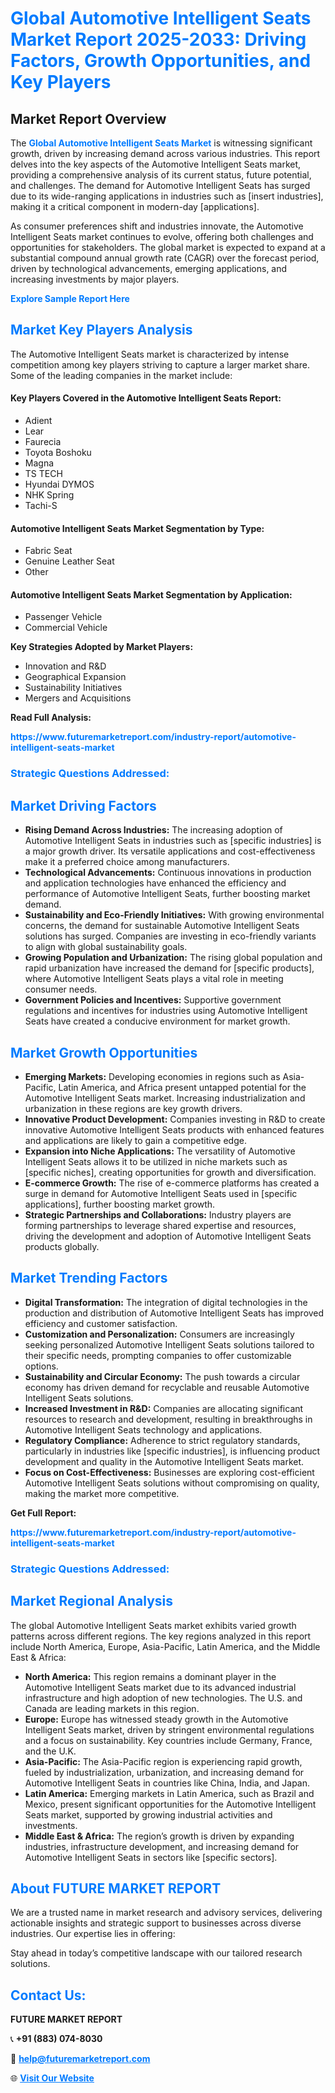 <h1 style="color: #007BFF;">Global Automotive Intelligent Seats Market Report 2025-2033: Driving Factors, Growth Opportunities, and Key Players</h1>

<section id="overview">
<h2>Market Report Overview</h2>
<p>The <a href="https://www.futuremarketreport.com/industry-report/automotive-intelligent-seats-market" style="color: #007BFF; text-decoration: none;"><strong>Global Automotive Intelligent Seats Market</strong></a> is witnessing significant growth, driven by increasing demand across various industries. This report delves into the key aspects of the Automotive Intelligent Seats market, providing a comprehensive analysis of its current status, future potential, and challenges. The demand for Automotive Intelligent Seats has surged due to its wide-ranging applications in industries such as [insert industries], making it a critical component in modern-day [applications].</p>
<p>As consumer preferences shift and industries innovate, the Automotive Intelligent Seats market continues to evolve, offering both challenges and opportunities for stakeholders. The global market is expected to expand at a substantial compound annual growth rate (CAGR) over the forecast period, driven by technological advancements, emerging applications, and increasing investments by major players.</p>
</section>

<section id="overview">
<p><a href="https://www.futuremarketreport.com/request-sample/reportId=45629" style="color: #007BFF; text-decoration: none;"><strong>Explore Sample Report Here</strong></a></p>
</section>

<section id="key-players">
<h2 style="color: #007BFF;">Market Key Players Analysis</h2>
<p>The Automotive Intelligent Seats market is characterized by intense competition among key players striving to capture a larger market share. Some of the leading companies in the market include:</p>
<h4>Key Players Covered in the Automotive Intelligent Seats Report:</h4>
<ul><li>Adient</li><li>Lear</li><li>Faurecia</li><li>Toyota Boshoku</li><li>Magna</li><li>TS TECH</li><li>Hyundai DYMOS</li><li>NHK Spring</li><li>Tachi-S</li></ul>
<h4>Automotive Intelligent Seats Market Segmentation by Type:</h4>
<ul><li>Fabric Seat</li><li>Genuine Leather Seat</li><li>Other</li></ul>

<h4>Automotive Intelligent Seats Market Segmentation by Application:</h4>
<ul><li>Passenger Vehicle</li><li>Commercial Vehicle</li></ul>
<p><strong>Key Strategies Adopted by Market Players:</strong></p>
<ul>
<li>Innovation and R&D</li>
<li>Geographical Expansion</li>
<li>Sustainability Initiatives</li>
<li>Mergers and Acquisitions</li>
</ul>
</section>

<section>
<p><strong>Read Full Analysis: </strong></p><a href="https://www.futuremarketreport.com/industry-report/automotive-intelligent-seats-market" style="color: #007BFF; text-decoration: none;"><strong>https://www.futuremarketreport.com/industry-report/automotive-intelligent-seats-market</strong></a>
<h3 style="color: #007BFF;">Strategic Questions Addressed:</h3>
</section>

<section id="driving-factors">
<h2 style="color: #007BFF;">Market Driving Factors</h2>
<ul>
<li><strong>Rising Demand Across Industries:</strong> The increasing adoption of Automotive Intelligent Seats in industries such as [specific industries] is a major growth driver. Its versatile applications and cost-effectiveness make it a preferred choice among manufacturers.</li>
<li><strong>Technological Advancements:</strong> Continuous innovations in production and application technologies have enhanced the efficiency and performance of Automotive Intelligent Seats, further boosting market demand.</li>
<li><strong>Sustainability and Eco-Friendly Initiatives:</strong> With growing environmental concerns, the demand for sustainable Automotive Intelligent Seats solutions has surged. Companies are investing in eco-friendly variants to align with global sustainability goals.</li>
<li><strong>Growing Population and Urbanization:</strong> The rising global population and rapid urbanization have increased the demand for [specific products], where Automotive Intelligent Seats plays a vital role in meeting consumer needs.</li>
<li><strong>Government Policies and Incentives:</strong> Supportive government regulations and incentives for industries using Automotive Intelligent Seats have created a conducive environment for market growth.</li>
</ul>
</section>

<section id="growth-opportunities">
<h2 style="color: #007BFF;">Market Growth Opportunities</h2>
<ul>
<li><strong>Emerging Markets:</strong> Developing economies in regions such as Asia-Pacific, Latin America, and Africa present untapped potential for the Automotive Intelligent Seats market. Increasing industrialization and urbanization in these regions are key growth drivers.</li>
<li><strong>Innovative Product Development:</strong> Companies investing in R&D to create innovative Automotive Intelligent Seats products with enhanced features and applications are likely to gain a competitive edge.</li>
<li><strong>Expansion into Niche Applications:</strong> The versatility of Automotive Intelligent Seats allows it to be utilized in niche markets such as [specific niches], creating opportunities for growth and diversification.</li>
<li><strong>E-commerce Growth:</strong> The rise of e-commerce platforms has created a surge in demand for Automotive Intelligent Seats used in [specific applications], further boosting market growth.</li>
<li><strong>Strategic Partnerships and Collaborations:</strong> Industry players are forming partnerships to leverage shared expertise and resources, driving the development and adoption of Automotive Intelligent Seats products globally.</li>
</ul>
</section>

<section id="trending-factors">
<h2 style="color: #007BFF;">Market Trending Factors</h2>
<ul>
<li><strong>Digital Transformation:</strong> The integration of digital technologies in the production and distribution of Automotive Intelligent Seats has improved efficiency and customer satisfaction.</li>
<li><strong>Customization and Personalization:</strong> Consumers are increasingly seeking personalized Automotive Intelligent Seats solutions tailored to their specific needs, prompting companies to offer customizable options.</li>
<li><strong>Sustainability and Circular Economy:</strong> The push towards a circular economy has driven demand for recyclable and reusable Automotive Intelligent Seats solutions.</li>
<li><strong>Increased Investment in R&D:</strong> Companies are allocating significant resources to research and development, resulting in breakthroughs in Automotive Intelligent Seats technology and applications.</li>
<li><strong>Regulatory Compliance:</strong> Adherence to strict regulatory standards, particularly in industries like [specific industries], is influencing product development and quality in the Automotive Intelligent Seats market.</li>
<li><strong>Focus on Cost-Effectiveness:</strong> Businesses are exploring cost-efficient Automotive Intelligent Seats solutions without compromising on quality, making the market more competitive.</li>
</ul>
</section>

<section>
<p><strong>Get Full Report: </strong></p><a href="https://www.futuremarketreport.com/industry-report/automotive-intelligent-seats-market" style="color: #007BFF; text-decoration: none;"><strong>https://www.futuremarketreport.com/industry-report/automotive-intelligent-seats-market</strong></a>
<h3 style="color: #007BFF;">Strategic Questions Addressed:</h3>
</section>


<section id="regional-analysis">
<h2 style="color: #007BFF;">Market Regional Analysis</h2>
<p>The global Automotive Intelligent Seats market exhibits varied growth patterns across different regions. The key regions analyzed in this report include North America, Europe, Asia-Pacific, Latin America, and the Middle East & Africa:</p>
<ul>
<li><strong>North America:</strong> This region remains a dominant player in the Automotive Intelligent Seats market due to its advanced industrial infrastructure and high adoption of new technologies. The U.S. and Canada are leading markets in this region.</li>
<li><strong>Europe:</strong> Europe has witnessed steady growth in the Automotive Intelligent Seats market, driven by stringent environmental regulations and a focus on sustainability. Key countries include Germany, France, and the U.K.</li>
<li><strong>Asia-Pacific:</strong> The Asia-Pacific region is experiencing rapid growth, fueled by industrialization, urbanization, and increasing demand for Automotive Intelligent Seats in countries like China, India, and Japan.</li>
<li><strong>Latin America:</strong> Emerging markets in Latin America, such as Brazil and Mexico, present significant opportunities for the Automotive Intelligent Seats market, supported by growing industrial activities and investments.</li>
<li><strong>Middle East & Africa:</strong> The region’s growth is driven by expanding industries, infrastructure development, and increasing demand for Automotive Intelligent Seats in sectors like [specific sectors].</li>
</ul>
</section>

<footer>
<h2 style="color: #007BFF;">About FUTURE MARKET REPORT</h2>
<p>We are a trusted name in market research and advisory services, delivering actionable insights and strategic support to businesses across diverse industries. Our expertise lies in offering:</p>

<p>Stay ahead in today’s competitive landscape with our tailored research solutions.</p>

<h2 style="color: #007BFF;">Contact Us:</h2>
<p><strong>FUTURE MARKET REPORT</strong></p>
<p>📞 <strong>+91 (883) 074-8030</strong></p>
<p>📧 <strong><a href="mailto:help@futuremarketreport.com" style="color: #007BFF;">help@futuremarketreport.com</a></strong></p>
<p>🌐 <strong><a href="https://www.futuremarketreport.com/" style="color: #007BFF;">Visit Our Website</a></strong></p>
</footer>